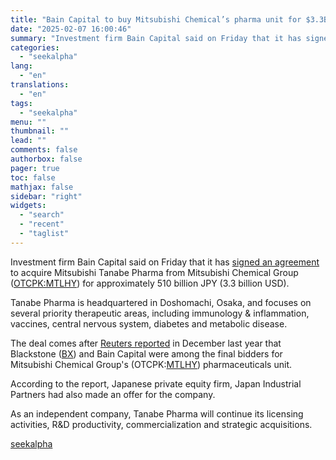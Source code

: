 ```yaml
---
title: "Bain Capital to buy Mitsubishi Chemical’s pharma unit for $3.3B"
date: "2025-02-07 16:00:46"
summary: "Investment firm Bain Capital said on Friday that it has signed an agreement to acquire Mitsubishi Tanabe Pharma from Mitsubishi Chemical Group (OTCPK:MTLHY) for approximately 510 billion JPY (3.3 billion USD). Tanabe Pharma is headquartered in Doshomachi, Osaka, and focuses on several priority therapeutic areas, including immunology &amp; inflammation, vaccines,..."
categories:
  - "seekalpha"
lang:
  - "en"
translations:
  - "en"
tags:
  - "seekalpha"
menu: ""
thumbnail: ""
lead: ""
comments: false
authorbox: false
pager: true
toc: false
mathjax: false
sidebar: "right"
widgets:
  - "search"
  - "recent"
  - "taglist"
---
```


Investment firm Bain Capital said on Friday that it has [signed an agreement](https://www.businesswire.com/news/home/20250207056585/en/Bain-Capital-to-Acquire-Mitsubishi-Tanabe-Pharma-Corporation?utm_campaign=shareaholic&utm_medium=twitter&utm_source=socialnetwork) to acquire Mitsubishi Tanabe Pharma from Mitsubishi Chemical Group ([OTCPK:MTLHY](https://seekingalpha.com/symbol/MTLHY "Mitsubishi Chemical Group Corporation")) for approximately 510 billion JPY (3.3 billion USD).

Tanabe Pharma is headquartered in Doshomachi, Osaka, and focuses on several priority therapeutic areas, including immunology & inflammation, vaccines, central nervous system, diabetes and metabolic disease.

The deal comes after [Reuters reported](https://seekingalpha.com/news/4386360-blackstone-bain-to-bid-for-mitsubishi-pharma-unit-reuters) in December last year that Blackstone ([BX](https://seekingalpha.com/symbol/BX "Blackstone Inc.")) and Bain Capital were among the final bidders for Mitsubishi Chemical Group's (OTCPK:[MTLHY](https://seekingalpha.com/symbol/MTLHY "Mitsubishi Chemical Group Corporation")) pharmaceuticals unit.

According to the report, Japanese private equity firm, Japan Industrial Partners had also made an offer for the company.

As an independent company, Tanabe Pharma will continue its licensing activities, R&D productivity, commercialization and strategic acquisitions.

[seekalpha](https://seekingalpha.com/news/4405093-bain-capital-to-buy-mitsubishi-chemicals-pharma-unit-for-33b)
